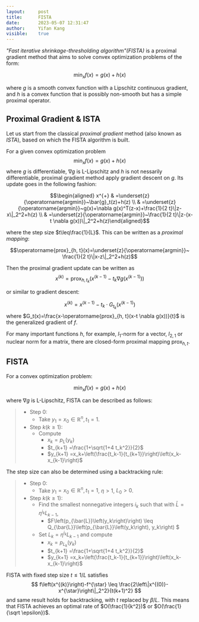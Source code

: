 ```yaml
---
layout:     post
title:      FISTA
date:       2023-05-07 12:31:47
author:     Yifan Kang
visible:    true
---
```


*"Fast iterative shrinkage-thresholding algorithm"(FISTA)* is a proximal gradient method that aims to solve convex optimization problems of the form:

$$\min_x f(x) = g(x) + h(x)$$

where $g$ is a smooth convex function with a Lipschitz continuous gradient, and $h$ is a convex function that is possibly non-smooth but has a simple proximal operator.

## Proximal Gradient & ISTA

Let us start from the classical *proximal gradient* method (also known as *ISTA*), based on which the FISTA algorithm is built.

For a given convex optimization problem
$$\min_x f(x) = g(x) + h(x)$$
where $g$ is differentiable, $\nabla g$ is L-Lipschitz and $h$ is not nessarily differentiable, proximal gradient method apply gradient descent on $g$. Its update goes in the following fashion:

$$\begin{aligned} x^{+} & =\underset{z}{\operatorname{argmin}}~\bar{g}_t(z)+h(z) \\ & =\underset{z}{\operatorname{argmin}}~g(x)+\nabla g(x)^T(z-x)+\frac{1}{2 t}\|z-x\|_2^2+h(z) \\ & =\underset{z}{\operatorname{argmin}}~\frac{1}{2 t}\|z-(x-t \nabla g(x))\|_2^2+h(z)\end{aligned}$$

where the step size $t\leq\frac{1}{L}$. This can be written as a *proximal mapping*:

$$\operatorname{prox}_{h, t}(x)=\underset{z}{\operatorname{argmin}}~ \frac{1}{2 t}\|x-z\|_2^2+h(z)$$

Then the proximal gradient update can be written as
$$
x^{(k)}=\operatorname{prox}_{h, t_k}\left(x^{(k-1)}-t_k \nabla g\left(x^{(k-1)}\right)\right)
$$

or similar to gradient descent:

$$
x^{(k)}=x^{(k-1)}-t_k \cdot G_{t_k}\left(x^{(k-1)}\right)
$$
where $G_t(x)=\frac{x-\operatorname{prox}_{h, t}(x-t \nabla g(x))}{t}$ is the generalized gradient of $f$.

For many important functions $h$, for example, $l_1$-norm for a vector, $l_{2,1}$ or nuclear norm for a matrix, there are closed-form proximal mapping $\operatorname{prox}_{h, t}$.

## FISTA

For a convex optimization problem:

$$\min_x f(x) = g(x) + h(x)$$

where $\nabla g$ is L-Lipschitz, FISTA can be described as follows:

> - Step 0: 
>   - Take $y_1=x_0 \in \mathbb{R}^n, t_1=1$.
> - Step $k(k \geq 1)$:
>   - Compute
>       - $x_k=p_L\left(y_k\right)$
>       - $t_{k+1}  =\frac{1+\sqrt{1+4 t_k^2}}{2}$
>       - $y_{k+1}  =x_k+\left(\frac{t_k-1}{t_{k+1}}\right)\left(x_k-x_{k-1}\right)$

The step size can also be determined using a backtracking rule:

> - Step 0: 
>   - Take $y_1=x_0 \in \mathbb{R}^n, t_1=1$, $\eta >1$, $L_0>0$.
> - Step $k(k \geq 1)$:
>   - Find the smallest nonnegative integers $i_k$ such that with $\bar{L}=\eta^{i_k} L_{k-1}$,
>        - $F\left(p_{\bar{L}}\left(y_k\right)\right) \leq Q_{\bar{L}}\left(p_{\bar{L}}\left(y_k\right), y_k\right) $
>   - Set $L_k=\eta^{i_k} L_{k-1}$ and compute
>        - $x_k  =p_{L_k}\left(y_k\right)$
>        - $t_{k+1}  =\frac{1+\sqrt{1+4 t_k^2}}{2}$
>        - $y_{k+1}  =x_k+\left(\frac{t_k-1}{t_{k+1}}\right)\left(x_k-x_{k-1}\right)$

FISTA with fixed step size $t \leq 1 / L$ satisfies
$$
f\left(x^{(k)}\right)-f^{\star} \leq \frac{2\left\|x^{(0)}-x^{\star}\right\|_2^2}{t(k+1)^2}
$$
and same result holds for backtracking, with $t$ replaced by $\beta / L$. This means that FISTA achieves an optimal rate of $O(\frac{1}{k^2})$ or $O(\frac{1}{\sqrt \epsilon})$.
